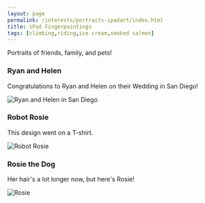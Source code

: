 ```yaml
---
layout: page
permalink: /interests/portraits-ipadart/index.html
title: iPad Fingerpaintings
tags: [climbing,riding,ice cream,smoked salmon]
---
```


Portraits of friends, family, and pets!

### Ryan and Helen

Congratulations to Ryan and Helen on their Wedding in San Diego!

![Ryan and Helen in San Diego](ryan-hoi.png)

### Robot Rosie

This design went on a T-shirt.

![Robot Rosie](robot-rosie.png)

### Rosie the Dog

Her hair's a lot longer now, but here's Rosie!

![Rosie](rosie.png)
